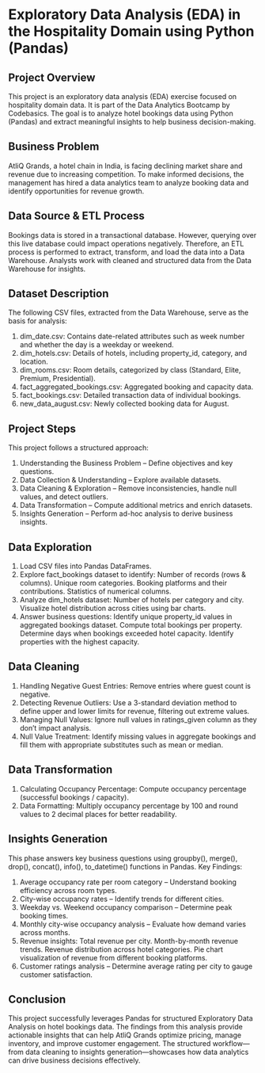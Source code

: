 # Exploratory Data Analysis (EDA) in the Hospitality Domain using Python (Pandas)
## Project Overview
This project is an exploratory data analysis (EDA) exercise focused on hospitality domain data. It is part of the Data Analytics Bootcamp by Codebasics. The goal is to analyze hotel bookings data using Python (Pandas) and extract meaningful insights to help business decision-making.

## Business Problem
AtliQ Grands, a hotel chain in India, is facing declining market share and revenue due to increasing competition. To make informed decisions, the management has hired a data analytics team to analyze booking data and identify opportunities for revenue growth.

## Data Source & ETL Process
Bookings data is stored in a transactional database. However, querying over this live database could impact operations negatively. Therefore, an ETL process is performed to extract, transform, and load the data into a Data Warehouse. Analysts work with cleaned and structured data from the Data Warehouse for insights.

## Dataset Description
The following CSV files, extracted from the Data Warehouse, serve as the basis for analysis:  
1. dim_date.csv: Contains date-related attributes such as week number and whether the day is a weekday or weekend.
2. dim_hotels.csv: Details of hotels, including property_id, category, and location.
3. dim_rooms.csv: Room details, categorized by class (Standard, Elite, Premium, Presidential).
4. fact_aggregated_bookings.csv: Aggregated booking and capacity data.
5. fact_bookings.csv: Detailed transaction data of individual bookings.
6. new_data_august.csv: Newly collected booking data for August.

## Project Steps
This project follows a structured approach:  
1. Understanding the Business Problem – Define objectives and key questions.
2. Data Collection & Understanding – Explore available datasets.
3. Data Cleaning & Exploration – Remove inconsistencies, handle null values, and detect outliers.
4. Data Transformation – Compute additional metrics and enrich datasets.
5. Insights Generation – Perform ad-hoc analysis to derive business insights.

## Data Exploration
1. Load CSV files into Pandas DataFrames.
2. Explore fact_bookings dataset to identify:
Number of records (rows & columns).
Unique room categories.
Booking platforms and their contributions.
Statistics of numerical columns.
3. Analyze dim_hotels dataset:
Number of hotels per category and city.
Visualize hotel distribution across cities using bar charts.
4. Answer business questions:
Identify unique property_id values in aggregated bookings dataset.
Compute total bookings per property.
Determine days when bookings exceeded hotel capacity.
Identify properties with the highest capacity.

## Data Cleaning
1. Handling Negative Guest Entries: Remove entries where guest count is negative.
2. Detecting Revenue Outliers: Use a 3-standard deviation method to define upper and lower limits for revenue, filtering out extreme values.
3. Managing Null Values: Ignore null values in ratings_given column as they don’t impact analysis.
4. Null Value Treatment: Identify missing values in aggregate bookings and fill them with appropriate substitutes such as mean or median.

## Data Transformation
1. Calculating Occupancy Percentage: Compute occupancy percentage (successful bookings / capacity).
2. Data Formatting: Multiply occupancy percentage by 100 and round values to 2 decimal places for better readability.

## Insights Generation
This phase answers key business questions using groupby(), merge(), drop(), concat(), info(), to_datetime() functions in Pandas.
Key Findings:
1. Average occupancy rate per room category – Understand booking efficiency across room types.
2. City-wise occupancy rates – Identify trends for different cities.
3. Weekday vs. Weekend occupancy comparison – Determine peak booking times.
4. Monthly city-wise occupancy analysis – Evaluate how demand varies across months.
5. Revenue insights:
Total revenue per city.
Month-by-month revenue trends.
Revenue distribution across hotel categories.
Pie chart visualization of revenue from different booking platforms.
6. Customer ratings analysis – Determine average rating per city to gauge customer satisfaction.

## Conclusion
This project successfully leverages Pandas for structured Exploratory Data Analysis on hotel bookings data. The findings from this analysis provide actionable insights that can help AtliQ Grands optimize pricing, manage inventory, and improve customer engagement. The structured workflow—from data cleaning to insights generation—showcases how data analytics can drive business decisions effectively.
